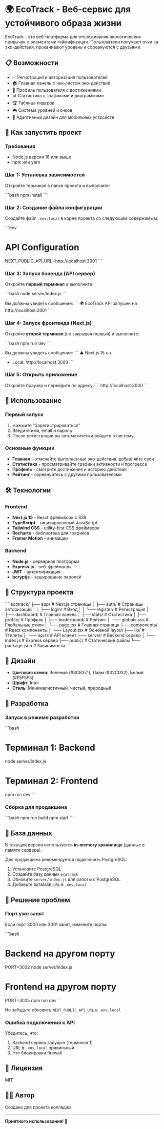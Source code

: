 # 🌍 EcoTrack - Веб-сервис для устойчивого образа жизни

EcoTrack - это веб-платформа для отслеживания экологических привычек с элементами геймификации. Пользователи получают очки за эко-действия, прокачивают уровень и соревнуются с друзьями.

## 📋 Возможности

- ✅ Регистрация и авторизация пользователей
- 🏠 Главная панель с чек-листом эко-действий
- 👤 Профиль пользователя с достижениями
- 📊 Статистика с графиками и диаграммами
- 🏆 Таблица лидеров
- 🎮 Система уровней и очков
- 📱 Адаптивный дизайн для мобильных устройств

## 🚀 Как запустить проект

### Требования

- Node.js версии 18 или выше
- npm или yarn

### Шаг 1: Установка зависимостей

Откройте терминал в папке проекта и выполните:

\`\`\`bash
npm install
\`\`\`

### Шаг 2: Создание файла конфигурации

Создайте файл `.env.local` в корне проекта со следующим содержимым:

\`\`\`env
# API Configuration
NEXT_PUBLIC_API_URL=http://localhost:3001
\`\`\`

### Шаг 3: Запуск бэкенда (API сервер)

Откройте **первый терминал** и выполните:

\`\`\`bash
node server/index.js
\`\`\`

Вы должны увидеть сообщение:
\`\`\`
🌍 EcoTrack API запущен на http://localhost:3001
\`\`\`

### Шаг 4: Запуск фронтенда (Next.js)

Откройте **второй терминал** (не закрывая первый) и выполните:

\`\`\`bash
npm run dev
\`\`\`

Вы должны увидеть сообщение:
\`\`\`
  ▲ Next.js 15.x.x
  - Local:        http://localhost:3000
\`\`\`

### Шаг 5: Открыть приложение

Откройте браузер и перейдите по адресу:
\`\`\`
http://localhost:3000
\`\`\`

## 📖 Использование

### Первый запуск

1. Нажмите "Зарегистрироваться"
2. Введите имя, email и пароль
3. После регистрации вы автоматически войдете в систему

### Основные функции

- **Главная** - отмечайте выполненные эко-действия, добавляйте свои
- **Статистика** - просматривайте графики активности и прогресса
- **Профиль** - смотрите достижения и историю действий
- **Рейтинг** - соревнуйтесь с другими пользователями

## 🛠️ Технологии

### Frontend
- **Next.js 15** - React фреймворк с SSR
- **TypeScript** - типизированный JavaScript
- **Tailwind CSS** - utility-first CSS фреймворк
- **Recharts** - библиотека для графиков
- **Framer Motion** - анимации

### Backend
- **Node.js** - серверная платформа
- **Express.js** - веб-фреймворк
- **JWT** - аутентификация
- **bcryptjs** - хеширование паролей

## 📁 Структура проекта

\`\`\`
ecotrack/
├── app/                    # Next.js страницы
│   ├── auth/              # Страницы авторизации
│   │   ├── login/         # Вход
│   │   └── register/      # Регистрация
│   ├── dashboard/         # Главная панель
│   ├── stats/             # Статистика
│   ├── profile/           # Профиль
│   ├── leaderboard/       # Рейтинг
│   ├── globals.css        # Глобальные стили
│   └── page.tsx           # Главная страница
├── components/            # React компоненты
│   └── Layout.tsx         # Основной layout
├── lib/                   # Утилиты
│   └── api.ts             # API клиент
├── server/                # Backend сервер
│   └── index.js           # Express сервер
├── public/                # Статические файлы
└── package.json           # Зависимости
\`\`\`

## 🎨 Дизайн

- **Цветовая схема**: Зеленый (#3CB371), Лайм (#32CD32), Белый (#F5F5F5)
- **Шрифт**: Inter
- **Стиль**: Минималистичный, чистый, природный

## 🔧 Разработка

### Запуск в режиме разработки

\`\`\`bash
# Терминал 1: Backend
node server/index.js

# Терминал 2: Frontend
npm run dev
\`\`\`

### Сборка для продакшена

\`\`\`bash
npm run build
npm start
\`\`\`

## 📝 База данных

В текущей версии используется **in-memory хранилище** (данные в памяти сервера).

Для продакшена рекомендуется подключить PostgreSQL:

1. Установите PostgreSQL
2. Создайте базу данных `ecotrack`
3. Обновите `server/index.js` для работы с PostgreSQL
4. Добавьте `DATABASE_URL` в `.env.local`

## 🐛 Решение проблем

### Порт уже занят

Если порт 3000 или 3001 занят, измените порты:

\`\`\`bash
# Backend на другом порту
PORT=3002 node server/index.js

# Frontend на другом порту
PORT=3005 npm run dev
\`\`\`

Не забудьте обновить `NEXT_PUBLIC_API_URL` в `.env.local`

### Ошибка подключения к API

Убедитесь, что:
1. Backend сервер запущен (терминал 1)
2. URL в `.env.local` правильный
3. Нет блокировки firewall

## 📄 Лицензия

MIT

## 👨‍💻 Автор

Создано для проекта колледжа

---

**Приятного использования! 🌱**
